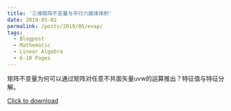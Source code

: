 ```yaml
---
title: '三维矩阵不变量与平行六面体体积'
date: 2019-05-02
permalink: /posts/2019/05/evap/
tags:
  - Blogpost
  - Mathematic
  - Linear Algebra
  - 6-10 Pages
---
```



矩阵不变量为何可以通过矩阵对任意不共面矢量uvw的运算推出？特征值与特征分解。

[Click to download](/files/blog/190502eigenvalueandprod.pdf)


